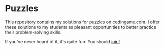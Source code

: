 # Puzzles
This repository contains my solutions for puzzles on codingame.com. I offer these solutions to my students as pleasant opportunities to better practice their problem-solving skills.

If you've never heard of it, it's quite fun. You should [join!](https://www.codingame.com/)
